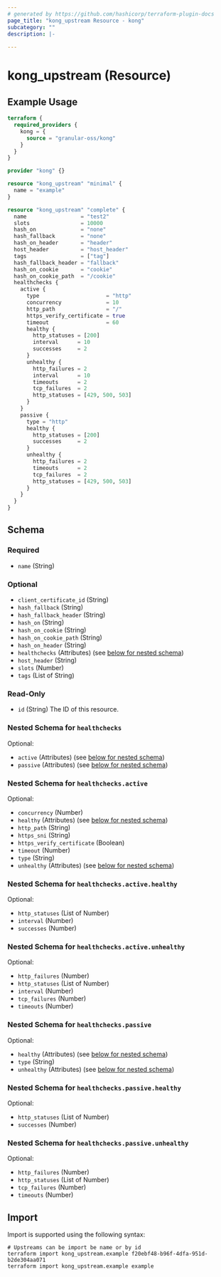 ```yaml
---
# generated by https://github.com/hashicorp/terraform-plugin-docs
page_title: "kong_upstream Resource - kong"
subcategory: ""
description: |-
  
---
```


# kong_upstream (Resource)



## Example Usage

```terraform
terraform {
  required_providers {
    kong = {
      source = "granular-oss/kong"
    }
  }
}

provider "kong" {}

resource "kong_upstream" "minimal" {
  name = "example"
}

resource "kong_upstream" "complete" {
  name                 = "test2"
  slots                = 10000
  hash_on              = "none"
  hash_fallback        = "none"
  hash_on_header       = "header"
  host_header          = "host_header"
  tags                 = ["tag"]
  hash_fallback_header = "fallback"
  hash_on_cookie       = "cookie"
  hash_on_cookie_path  = "/cookie"
  healthchecks {
    active {
      type                     = "http"
      concurrency              = 10
      http_path                = "/"
      https_verify_certificate = true
      timeout                  = 60
      healthy {
        http_statuses = [200]
        interval      = 10
        successes     = 2
      }
      unhealthy {
        http_failures = 2
        interval      = 10
        timeouts      = 2
        tcp_failures  = 2
        http_statuses = [429, 500, 503]
      }
    }
    passive {
      type = "http"
      healthy {
        http_statuses = [200]
        successes     = 2
      }
      unhealthy {
        http_failures = 2
        timeouts      = 2
        tcp_failures  = 2
        http_statuses = [429, 500, 503]
      }
    }
  }
}
```

<!-- schema generated by tfplugindocs -->
## Schema

### Required

- `name` (String)

### Optional

- `client_certificate_id` (String)
- `hash_fallback` (String)
- `hash_fallback_header` (String)
- `hash_on` (String)
- `hash_on_cookie` (String)
- `hash_on_cookie_path` (String)
- `hash_on_header` (String)
- `healthchecks` (Attributes) (see [below for nested schema](#nestedatt--healthchecks))
- `host_header` (String)
- `slots` (Number)
- `tags` (List of String)

### Read-Only

- `id` (String) The ID of this resource.

<a id="nestedatt--healthchecks"></a>
### Nested Schema for `healthchecks`

Optional:

- `active` (Attributes) (see [below for nested schema](#nestedatt--healthchecks--active))
- `passive` (Attributes) (see [below for nested schema](#nestedatt--healthchecks--passive))

<a id="nestedatt--healthchecks--active"></a>
### Nested Schema for `healthchecks.active`

Optional:

- `concurrency` (Number)
- `healthy` (Attributes) (see [below for nested schema](#nestedatt--healthchecks--active--healthy))
- `http_path` (String)
- `https_sni` (String)
- `https_verify_certificate` (Boolean)
- `timeout` (Number)
- `type` (String)
- `unhealthy` (Attributes) (see [below for nested schema](#nestedatt--healthchecks--active--unhealthy))

<a id="nestedatt--healthchecks--active--healthy"></a>
### Nested Schema for `healthchecks.active.healthy`

Optional:

- `http_statuses` (List of Number)
- `interval` (Number)
- `successes` (Number)


<a id="nestedatt--healthchecks--active--unhealthy"></a>
### Nested Schema for `healthchecks.active.unhealthy`

Optional:

- `http_failures` (Number)
- `http_statuses` (List of Number)
- `interval` (Number)
- `tcp_failures` (Number)
- `timeouts` (Number)



<a id="nestedatt--healthchecks--passive"></a>
### Nested Schema for `healthchecks.passive`

Optional:

- `healthy` (Attributes) (see [below for nested schema](#nestedatt--healthchecks--passive--healthy))
- `type` (String)
- `unhealthy` (Attributes) (see [below for nested schema](#nestedatt--healthchecks--passive--unhealthy))

<a id="nestedatt--healthchecks--passive--healthy"></a>
### Nested Schema for `healthchecks.passive.healthy`

Optional:

- `http_statuses` (List of Number)
- `successes` (Number)


<a id="nestedatt--healthchecks--passive--unhealthy"></a>
### Nested Schema for `healthchecks.passive.unhealthy`

Optional:

- `http_failures` (Number)
- `http_statuses` (List of Number)
- `tcp_failures` (Number)
- `timeouts` (Number)

## Import

Import is supported using the following syntax:

```shell
# Upstreams can be import be name or by id
terraform import kong_upstream.example f20ebf48-b96f-4dfa-951d-b2de304aa071
terraform import kong_upstream.example example
```
